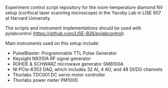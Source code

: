 Experiment control script repository for the room-temperature diamond NV setup (confocal laser scanning microscope) in the Yacoby Lab in LISE 607 at Harvard University.

The scripts and instrument implementations should be used with pylabcontrol (https://github.com/LISE-B26/pylabcontrol).

Main instruments used on this setup include:
- PulseBlaster: Programmable TTL Pulse Generator
- Keysight N9310A RF signal generator
- ROHDE & SCHWARZ microwave generator SMB100A
- NI PCIe-6353 DAQ, which includes 32 AI, 4 AO, and 48 DI/DO channels
- Thorlabs TDC001 DC servo motor controller
- Thorlabs power meter PM100D


